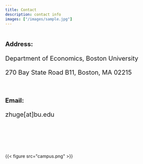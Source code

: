 ```yaml
---
title: Contact
description: contact info
images: ["/images/sample.jpg"]
---
```


<br>

<big><big><b>Address:</b> 

Department of Economics, Boston University

270 Bay State Road B11, Boston, MA 02215

<br>

<b>Email:</b> 

zhuge[at]bu.edu</big></big>

<br><br><br><br><br>

{{< figure src="campus.png" >}}
